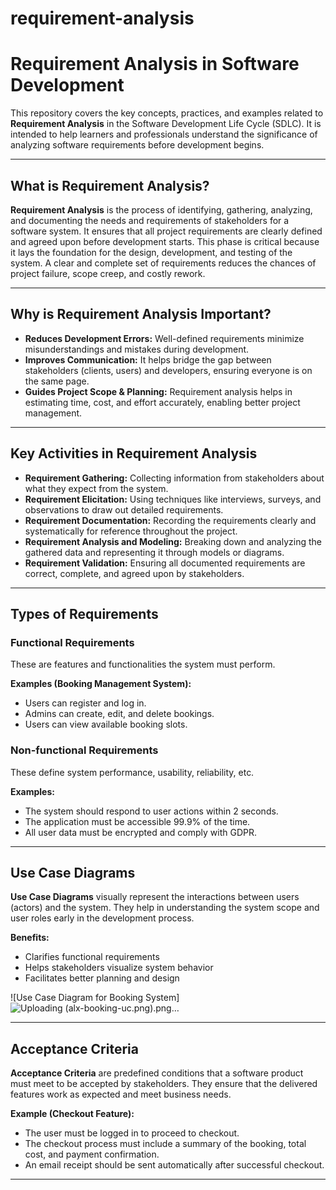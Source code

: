 # requirement-analysis
# Requirement Analysis in Software Development

This repository covers the key concepts, practices, and examples related to **Requirement Analysis** in the Software Development Life Cycle (SDLC). It is intended to help learners and professionals understand the significance of analyzing software requirements before development begins.

---

## What is Requirement Analysis?

**Requirement Analysis** is the process of identifying, gathering, analyzing, and documenting the needs and requirements of stakeholders for a software system. It ensures that all project requirements are clearly defined and agreed upon before development starts. This phase is critical because it lays the foundation for the design, development, and testing of the system. A clear and complete set of requirements reduces the chances of project failure, scope creep, and costly rework.

---

## Why is Requirement Analysis Important?

- **Reduces Development Errors:** Well-defined requirements minimize misunderstandings and mistakes during development.
- **Improves Communication:** It helps bridge the gap between stakeholders (clients, users) and developers, ensuring everyone is on the same page.
- **Guides Project Scope & Planning:** Requirement analysis helps in estimating time, cost, and effort accurately, enabling better project management.

---

## Key Activities in Requirement Analysis

- **Requirement Gathering:** Collecting information from stakeholders about what they expect from the system.
- **Requirement Elicitation:** Using techniques like interviews, surveys, and observations to draw out detailed requirements.
- **Requirement Documentation:** Recording the requirements clearly and systematically for reference throughout the project.
- **Requirement Analysis and Modeling:** Breaking down and analyzing the gathered data and representing it through models or diagrams.
- **Requirement Validation:** Ensuring all documented requirements are correct, complete, and agreed upon by stakeholders.

---

## Types of Requirements

### Functional Requirements

These are features and functionalities the system must perform.

**Examples (Booking Management System):**
- Users can register and log in.
- Admins can create, edit, and delete bookings.
- Users can view available booking slots.

### Non-functional Requirements

These define system performance, usability, reliability, etc.

**Examples:**
- The system should respond to user actions within 2 seconds.
- The application must be accessible 99.9% of the time.
- All user data must be encrypted and comply with GDPR.

---

## Use Case Diagrams

**Use Case Diagrams** visually represent the interactions between users (actors) and the system. They help in understanding the system scope and user roles early in the development process.

**Benefits:**
- Clarifies functional requirements
- Helps stakeholders visualize system behavior
- Facilitates better planning and design

![Use Case Diagram for Booking System]![Uploading (alx-booking-uc.png).png…]()


---

## Acceptance Criteria

**Acceptance Criteria** are predefined conditions that a software product must meet to be accepted by stakeholders. They ensure that the delivered features work as expected and meet business needs.

**Example (Checkout Feature):**
- The user must be logged in to proceed to checkout.
- The checkout process must include a summary of the booking, total cost, and payment confirmation.
- An email receipt should be sent automatically after successful checkout.

---
